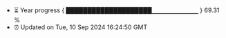 - ⏳ Year progress { ████████████████████▁▁▁▁▁▁▁▁▁▁ } 69.31 %
- ⏰ Updated on Tue, 10 Sep 2024 16:24:50 GMT

